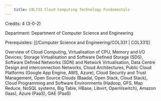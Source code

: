 ```yaml
---
    title: COL733 Cloud Computing Technology Fundamentals
---
```

Credits: 4 (3-0-2)

Department: Department of Computer Science and Engineering

Prerequisites: [[/Computer Science and Engineering/COL331 | COL331]]

Overview of Cloud Computing, Virtualisation of CPU, Memory and I/O Devices; Storage Virtualisation and Software Defined Storage (SDS), Software Defined Networks (SDN) and Network Virtualisation, Data Centre Design and interconnection Networks, Cloud Architectures, Public Cloud Platforms (Google App Engine, AWS, Azure), Cloud Security and Trust Management, Open Source Clouds (Baadal, Open Stack, Cloud Stack), Cloud Programming and Software Environments (Hadoop, GFS, Map Reduce, NoSQL systems, Big Table, HBase, Libvirt, OpenVswitch), Amazon (Iaas), Azure (PaaS), GAE (PaaS)